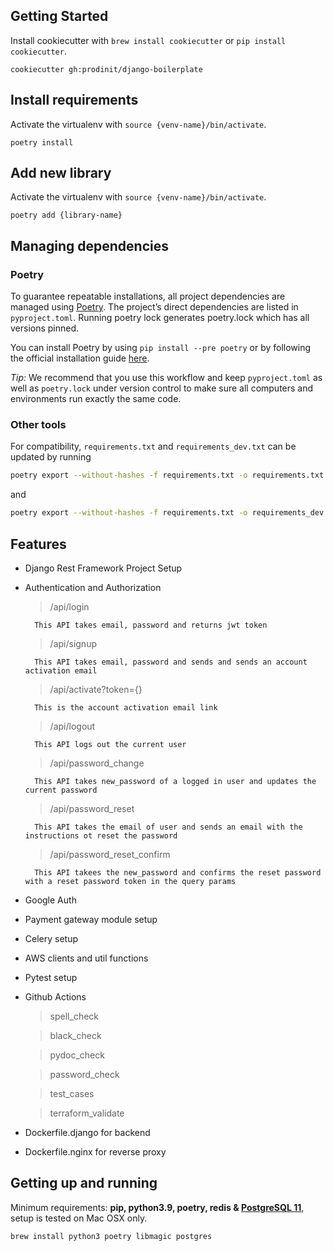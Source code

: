 ## Getting Started

Install cookiecutter with `brew install cookiecutter` or `pip install cookiecutter`.

```
cookiecutter gh:prodinit/django-boilerplate
```

## Install requirements
Activate the virtualenv with `source {venv-name}/bin/activate`.

```
poetry install
```

## Add new library
Activate the virtualenv with `source {venv-name}/bin/activate`.

```
poetry add {library-name}
```

## Managing dependencies

### Poetry

To guarantee repeatable installations, all project dependencies are managed using [Poetry](https://python-poetry.org/). The project’s direct dependencies are listed in `pyproject.toml`. Running poetry lock generates poetry.lock which has all versions pinned.

You can install Poetry by using `pip install --pre poetry` or by following the official installation guide [here](https://github.com/python-poetry/poetry#installation).

*Tip:* We recommend that you use this workflow and keep `pyproject.toml` as well as `poetry.lock` under version control to make sure all computers and environments run exactly the same code.

### Other tools

For compatibility, `requirements.txt` and `requirements_dev.txt` can be updated by running

```bash
poetry export --without-hashes -f requirements.txt -o requirements.txt
```
and 
```bash
poetry export --without-hashes -f requirements.txt -o requirements_dev.txt --with dev
```

## Features
- Django Rest Framework Project Setup
- Authentication and Authorization
    > /api/login
    
        This API takes email, password and returns jwt token

    > /api/signup

        This API takes email, password and sends and sends an account activation email 

    > /api/activate?token={}

        This is the account activation email link

    > /api/logout

        This API logs out the current user

    > /api/password_change

        This API takes new_password of a logged in user and updates the current password

    > /api/password_reset

        This API takes the email of user and sends an email with the instructions ot reset the password

    > /api/password_reset_confirm

        This API takees the new_password and confirms the reset password with a reset password token in the query params

- Google Auth
- Payment gateway module setup
- Celery setup
- AWS clients and util functions
- Pytest setup
- Github Actions
    > spell_check

    > black_check
    
    > pydoc_check
    
    > password_check
    
    > test_cases
    
    > terraform_validate
- Dockerfile.django for backend
- Dockerfile.nginx for reverse proxy

## Getting up and running

Minimum requirements: **pip, python3.9, poetry, redis & [PostgreSQL 11][install-postgres]**, setup is tested on Mac OSX only.

```
brew install python3 poetry libmagic postgres
```

[install-postgres]: http://www.gotealeaf.com/blog/how-to-install-postgresql-on-a-mac
